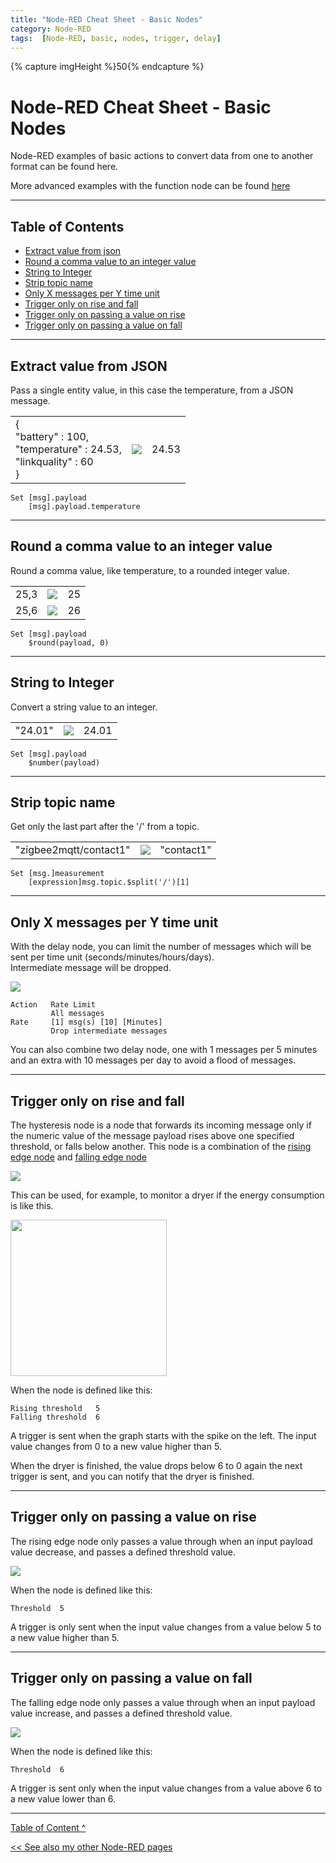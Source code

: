 ```yaml
---
title: "Node-RED Cheat Sheet - Basic Nodes"
category: Node-RED
tags:  [Node-RED, basic, nodes, trigger, delay]
---
```

{% capture imgHeight %}50{% endcapture %}
# Node-RED Cheat Sheet - Basic Nodes

Node-RED examples of basic actions to convert data from one to another format can be found here.

More advanced examples with the function node can be found [here](node-red_cheatsheet-function_node)

---

## Table of Contents
<!-- TOC -->
* [Extract value from json](#extract-value-from-json)
* [Round a comma value to an integer value](#round-a-comma-value-to-an-integer-value)
* [String to Integer](#string-to-integer)
* [Strip topic name](#strip-topic-name)
* [Only X messages per Y time unit](#only-x-messages-per-y-time-unit)
* [Trigger only on rise and fall](#trigger-only-on-rise-and-fall-)
* [Trigger only on passing a value on rise](#trigger-only-on-passing-a-value-on-rise)
* [Trigger only on passing a value on fall](#trigger-only-on-passing-a-value-on-fall)
<!-- TOC -->

---

## Extract value from JSON
Pass a single entity value, in this case the temperature, from a JSON message.
<div class="nodered">

|                                                                              |                                                                   |        |
|:-----------------------------------------------------------------------------|-------------------------------------------------------------------|-------:|
| {<br>"battery" : 100, <br>"temperature" : 24.53,<br>"linkquality" : 60<br>}  | <img src="images/nodes/node_change.png" height="{{imgHeight}}px"> |  24.53 |

</div>

```
Set [msg].payload
    [msg].payload.temperature
```
---
## Round a comma value to an integer value
Round a comma value, like temperature, to a rounded integer value.

<div class="nodered">

|      |                                                                   |     |
|:-----|-------------------------------------------------------------------|----:|
| 25,3 | <img src="images/nodes/node_change.png" height="{{imgHeight}}px"> |  25 |
| 25,6 | <img src="images/nodes/node_change.png" height="{{imgHeight}}px"> |  26 |

</div>

```
Set [msg].payload
    $round(payload, 0)
```
---
## String to Integer
Convert a string value to an integer.
<div class="nodered">

|         |                                                                   |       |
|:--------|-------------------------------------------------------------------|------:|
| "24.01" | <img src="images/nodes/node_change.png" height="{{imgHeight}}px"> | 24.01 |
</div>

```
Set [msg].payload
    $number(payload)
```
---
## Strip topic name
Get only the last part after the '/' from a topic.
<div class="nodered">

|                        |                                                                   |            |
|:-----------------------|-------------------------------------------------------------------|-----------:|
| "zigbee2mqtt/contact1" | <img src="images/nodes/node_change.png" height="{{imgHeight}}px"> | "contact1" |
</div>

```
Set [msg.]measurement
    [expression]msg.topic.$split('/')[1]
```

---
## Only X messages per Y time unit

With the delay node, you can limit the number of messages which will be sent per time unit (seconds/minutes/hours/days). \
Intermediate message will be dropped.

<img src="images/nodes/node_delay.png" height="{{imgHeight}}px">

```
Action   Rate Limit 
         All messages  
Rate     [1] msg(s) [10] [Minutes]
         Drop intermediate messages
```

You can also combine two delay node, one with 1 messages per 5 minutes and an extra with 10 messages per day to avoid a flood of messages.

---
## Trigger only on rise and fall 

The hysteresis node is a node that forwards its incoming message only if the numeric value of the message payload rises above one specified threshold, or falls below another.
This node is a combination of the [rising edge node](#trigger-only-on-passing-a-value-on-rise) and [falling edge node](#trigger-only-on-passing-a-value-on-fall)

<img src="images/nodes/node_hysteresis.png" height="{{imgHeight}}px">

This can be used, for example, to monitor a dryer if the energy consumption is like this.

<img src="images/grafana_dryer.png" height="250px">

When the node is defined like this:
```
Rising threshold   5
Falling threshold  6
```
A trigger is sent when the graph starts with the spike on the left. The input value changes from 0 to a new value higher than 5. 

When the dryer is finished, the value drops below 6 to 0 again the next trigger is sent, and you can notify that the dryer is finished.

---
## Trigger only on passing a value on rise

The rising edge node only passes a value through when an input payload value decrease, and passes a defined threshold value.

<img src="images/nodes/node_rising_edge.png" height="{{imgHeight}}px">

When the node is defined like this:
```
Threshold  5
```
A trigger is only sent when the input value changes from a value below 5 to a new value higher than 5. 

---
## Trigger only on passing a value on fall

The falling edge node only passes a value through when an input payload value increase, and passes a defined threshold value.

<img src="images/nodes/node_falling_edge.png" height="{{imgHeight}}px">

When the node is defined like this:
```
Threshold  6
```
A trigger is sent only when the input value changes from a value above 6 to a new value lower than 6. 

---
[Table of Content ^](#table-of-contents)

[<< See also my other Node-RED pages](index)
